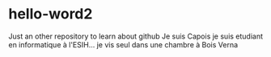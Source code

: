 # hello-word2
Just an other repository to learn about github 
Je suis Capois je suis etudiant en informatique à l'ESIH...
je vis seul dans une chambre à Bois Verna 
